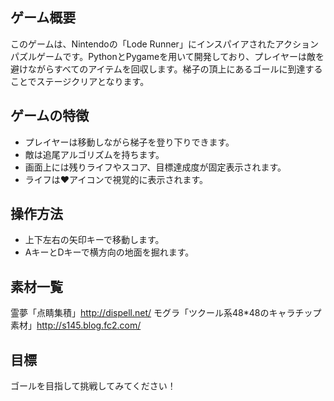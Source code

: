 ## ゲーム概要
このゲームは、Nintendoの「Lode Runner」にインスパイアされたアクションパズルゲームです。PythonとPygameを用いて開発しており、プレイヤーは敵を避けながらすべてのアイテムを回収します。梯子の頂上にあるゴールに到達することでステージクリアとなります。

## ゲームの特徴
- プレイヤーは移動しながら梯子を登り下りできます。
- 敵は追尾アルゴリズムを持ちます。
- 画面上には残りライフやスコア、目標達成度が固定表示されます。
- ライフは❤️アイコンで視覚的に表示されます。

## 操作方法
- 上下左右の矢印キーで移動します。
- AキーとDキーで横方向の地面を掘れます。

## 素材一覧
霊夢「点睛集積」http://dispell.net/
モグラ「ツクール系48*48のキャラチップ素材」http://s145.blog.fc2.com/

## 目標
ゴールを目指して挑戦してみてください！